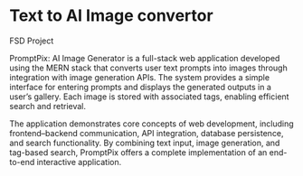 # Text to AI Image convertor
FSD Project

PromptPix: AI Image Generator is a full-stack web application developed using the MERN stack that converts user text prompts into images through integration with image generation APIs. The system provides a simple interface for entering prompts and displays the generated outputs in a user’s gallery. Each image is stored with associated tags, enabling efficient search and retrieval.

The application demonstrates core concepts of web development, including frontend–backend communication, API integration, database persistence, and search functionality. By combining text input, image generation, and tag-based search, PromptPix offers a complete implementation of an end-to-end interactive application.
